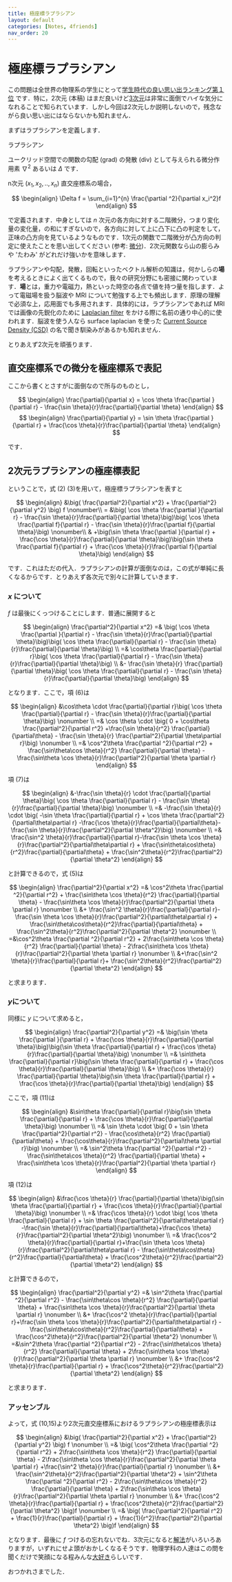 ```yaml
---
title: 極座標ラプラシアン
layout: default
categories: [Notes, 4friends]
nav_order: 20
---
```


# 極座標ラプラシアン

この問題は全世界の物理系の学生にとって[学生時代の良い思い出ランキング第１位](https://www.youtube.com/watch?v=B3V_xmTJmz0) です．特に，2次元 (本稿) はまだ良いけど[3次元](https://w3e.kanazawa-it.ac.jp/math/category/bibun/henbibun/henkan-tex.cgi?target=/math/category/bibun/henbibun/rapurashian-3.html)は非常に面倒でハイな気分になれることで知られています．しかし今回は2次元しか説明しないので，残念ながら良い思い出にはならないかも知れません．


まずはラプラシアンを定義します．

<div class="box">
<div class="title">ラプラシアン</div>

ユークリッド空間での関数の勾配 (grad) の発散 (div) として与えられる微分作用素 $\nabla ^2$ あるいは $\Delta$ です．

n次元 $(x_1,x_2, .., x_n)$ 直交座標系の場合，

$$
\begin{align}
\Delta f = \sum_{i=1}^{n} \frac{\partial ^2}{\partial x_i^2}f
\end{align}
$$

で定義されます．中身としては $n$ 次元の各方向に対する二階微分，つまり変化量の変化量，の和にすぎないので，各方向に対して上に凸下に凸の判定をして，正味の凸方向を見ているようなものです．1次元の関数で二階微分が凸方向の判定に使えたことを思い出してください (参考: [微分](../Basic/calculus.md#微分))．2次元関数なら山の膨らみや 'たわみ' がどれだけ強いかを意味します．

</div>

ラプラシアンや勾配，発散，回転といったベクトル解析の知識は，何かしらの**場**を考えるときによく出てくるもので，我々の研究分野にも密接に関わっています．**場**とは，重力や電磁力，熱といった時空の各点で値を持つ量を指します．よって電磁場を扱う脳波や MRI について勉強する上でも頻出します．原理の理解で必須な上，応用面でも多用されます．具体的には，ラプラシアンであれば MRI では画像の先鋭化のために [Laplacian filter](https://re-imagej.blogspot.com/2015/09/143.html#google_vignette) をかける際に名前の通り中心的に使われます．脳波を使う人なら surface laplacian を使った [Current Source Density (CSD)](https://pmc.ncbi.nlm.nih.gov/articles/PMC4610715/) の名で聞き馴染みがあるかも知れません．

とりあえず2次元を頑張ります．
## 直交座標系での微分を極座標系で表記
ここから書くとさすがに面倒なので所与のものとし，

$$
\begin{align}
\frac{\partial}{\partial x} = \cos \theta \frac{\partial }{\partial r} - \frac{\sin \theta}{r}\frac{\partial}{\partial \theta}
\end{align}
$$
$$
\begin{align}
\frac{\partial}{\partial y} = \sin \theta \frac{\partial }{\partial r} + \frac{\cos \theta}{r}\frac{\partial}{\partial \theta}
\end{align}
$$

です．

## 2次元ラプラシアンの極座標表記
ということで，式 (2) (3)を用いて，極座標ラプラシアンを表すと

$$
\begin{align}
&\big( \frac{\partial^2}{\partial x^2} + \frac{\partial^2}{\partial y^2} \big) f
\nonumber\\
= &\big( \cos \theta \frac{\partial }{\partial r} - \frac{\sin \theta}{r}\frac{\partial}{\partial \theta}\big)\big( \cos \theta \frac{\partial f}{\partial r} - \frac{\sin \theta}{r}\frac{\partial f}{\partial \theta}\big) 
\nonumber\\
& +\big(\sin \theta \frac{\partial }{\partial r} + \frac{\cos \theta}{r}\frac{\partial}{\partial \theta}\big)\big(\sin \theta \frac{\partial f}{\partial r} + \frac{\cos \theta}{r}\frac{\partial f}{\partial \theta}\big)
\end{align}
$$

です．これはただの代入．ラプラシアンの計算が面倒なのは，この式が単純に長くなるからです．とりあえず各次元で別々に計算していきます．

### $x$ について
$f$ は最後にくっつけることにします．普通に展開すると

$$
\begin{align}
\frac{\partial^2}{\partial x^2}
=& \big( \cos \theta \frac{\partial }{\partial r} - \frac{\sin \theta}{r}\frac{\partial}{\partial \theta}\big)\big( \cos \theta \frac{\partial}{\partial r} - \frac{\sin \theta}{r}\frac{\partial}{\partial \theta}\big)
\\
=& \cos\theta \frac{\partial}{\partial r}\big( \cos \theta \frac{\partial}{\partial r} - \frac{\sin \theta}{r}\frac{\partial}{\partial \theta}\big)
\\
&- \frac{\sin \theta}{r} \frac{\partial}{\partial \theta}\big( \cos \theta \frac{\partial}{\partial r} - \frac{\sin \theta}{r}\frac{\partial}{\partial \theta}\big)
\end{align}
$$

となります．ここで，項 (6)は

$$
\begin{align}
&\cos\theta \cdot \frac{\partial}{\partial r}\big( \cos \theta \frac{\partial}{\partial r} - \frac{\sin \theta}{r}\frac{\partial}{\partial \theta}\big) 
\nonumber \\
=& \cos \theta  \cdot \big( 0 + \cos\theta \frac{\partial^2}{\partial r^2} +\frac{\sin \theta}{r^2} \frac{\partial}{\partial\theta} - \frac{\sin \theta}{r} \frac{\partial^2}{\partial \theta\partial r}\big)
\nonumber \\
=& \cos^2\theta \frac{\partial ^2}{\partial r^2} + \frac{\sin\theta\cos \theta}{r^2} \frac{\partial}{\partial \theta} - \frac{\sin\theta \cos \theta}{r}\frac{\partial^2}{\partial \theta \partial r}
\end{align}
$$

項 (7)は

$$
\begin{align}
&-\frac{\sin \theta}{r} \cdot \frac{\partial}{\partial \theta}\big( \cos \theta \frac{\partial}{\partial r} - \frac{\sin \theta}{r}\frac{\partial}{\partial \theta}\big)
\nonumber \\
=& -\frac{\sin \theta}{r} \cdot \big( -\sin \theta \frac{\partial}{\partial r} + \cos \theta \frac{\partial^2}{\partial\theta\partial r} -\frac{\cos \theta}{r}\frac{\partial}{\partial\theta}-\frac{\sin \theta}{r}\frac{\partial^2}{\partial \theta^2}\big)
\nonumber \\
=& \frac{\sin^2 \theta}{r}\frac{\partial}{\partial r}-\frac{\sin \theta \cos \theta}{r}\frac{\partial^2}{\partial\theta\partial r} + \frac{\sin\theta\cos\theta}{r^2}\frac{\partial}{\partial\theta} + \frac{\sin^2\theta}{r^2}\frac{\partial^2}{\partial \theta^2}
\end{align}
$$

と計算できるので，式 (5)は

$$
\begin{align}
\frac{\partial^2}{\partial x^2} =& \cos^2\theta \frac{\partial ^2}{\partial r^2} + \frac{\sin\theta \cos \theta}{r^2} \frac{\partial}{\partial \theta} - \frac{\sin\theta \cos \theta}{r}\frac{\partial^2}{\partial \theta \partial r} 
\nonumber \\
&+ \frac{\sin^2 \theta}{r}\frac{\partial}{\partial r}-\frac{\sin \theta \cos \theta}{r}\frac{\partial^2}{\partial\theta\partial r} + \frac{\sin\theta\cos\theta}{r^2}\frac{\partial}{\partial\theta} + \frac{\sin^2\theta}{r^2}\frac{\partial^2}{\partial \theta^2}
\nonumber \\
=&\cos^2\theta \frac{\partial ^2}{\partial r^2} + 2\frac{\sin\theta \cos \theta}{r^2} \frac{\partial}{\partial \theta} - 2\frac{\sin\theta \cos \theta}{r}\frac{\partial^2}{\partial \theta \partial r} 
\nonumber \\
&+\frac{\sin^2 \theta}{r}\frac{\partial}{\partial r}+ \frac{\sin^2\theta}{r^2}\frac{\partial^2}{\partial \theta^2}
\end{align}
$$

と求まります．

### $y$について
同様に $y$ について求めると，

$$
\begin{align}
\frac{\partial^2}{\partial y^2}
=& \big(\sin \theta \frac{\partial }{\partial r} + \frac{\cos \theta}{r}\frac{\partial}{\partial \theta}\big)\big(\sin \theta \frac{\partial}{\partial r} + \frac{\cos \theta}{r}\frac{\partial}{\partial \theta}\big)
\nonumber \\
=& \sin\theta \frac{\partial}{\partial r}\big(\sin \theta \frac{\partial}{\partial r} + \frac{\cos \theta}{r}\frac{\partial}{\partial \theta}\big)
\\
&+ \frac{\cos \theta}{r} \frac{\partial}{\partial \theta}\big(\sin \theta \frac{\partial}{\partial r} + \frac{\cos \theta}{r}\frac{\partial}{\partial \theta}\big)
\end{align}
$$

ここで，項 (11)は

$$
\begin{align}
&\sin\theta \frac{\partial}{\partial r}\big(\sin \theta \frac{\partial}{\partial r} + \frac{\cos \theta}{r}\frac{\partial}{\partial \theta}\big)
\nonumber \\
=& \sin \theta  \cdot \big( 0  + \sin \theta \frac{\partial^2}{\partial r^2} - \frac{\cos\theta}{r^2} \frac{\partial}{\partial\theta} + \frac{\cos\theta}{r}\frac{\partial^2}{\partial\theta \partial r}\big)
\nonumber \\
=& \sin^2\theta \frac{\partial ^2}{\partial r^2} - \frac{\sin\theta\cos \theta}{r^2} \frac{\partial}{\partial \theta} + \frac{\sin\theta \cos \theta}{r}\frac{\partial^2}{\partial \theta \partial r}
\end{align}
$$

項 (12)は

$$
\begin{align}
&\frac{\cos \theta}{r} \frac{\partial}{\partial \theta}\big(\sin \theta \frac{\partial}{\partial r} + \frac{\cos \theta}{r}\frac{\partial}{\partial \theta}\big)
\nonumber \\
=& \frac{\cos \theta}{r} \cdot \big( \cos \theta \frac{\partial}{\partial r} + \sin \theta \frac{\partial^2}{\partial\theta\partial r} -\frac{\sin \theta}{r}\frac{\partial}{\partial\theta}+\frac{\cos \theta}{r}\frac{\partial^2}{\partial \theta^2}\big)
\nonumber \\
=& \frac{\cos^2 \theta}{r}\frac{\partial}{\partial r}+\frac{\sin \theta \cos \theta}{r}\frac{\partial^2}{\partial\theta\partial r} - \frac{\sin\theta\cos\theta}{r^2}\frac{\partial}{\partial\theta} + \frac{\cos^2\theta}{r^2}\frac{\partial^2}{\partial \theta^2}
\end{align}
$$

と計算できるので，

$$
\begin{align}
\frac{\partial^2}{\partial y^2} =& \sin^2\theta \frac{\partial ^2}{\partial r^2} - \frac{\sin\theta\cos \theta}{r^2} \frac{\partial}{\partial \theta} + \frac{\sin\theta \cos \theta}{r}\frac{\partial^2}{\partial \theta \partial r}
\nonumber \\
&+ \frac{\cos^2 \theta}{r}\frac{\partial}{\partial r}+\frac{\sin \theta \cos \theta}{r}\frac{\partial^2}{\partial\theta\partial r} - \frac{\sin\theta\cos\theta}{r^2}\frac{\partial}{\partial\theta} + \frac{\cos^2\theta}{r^2}\frac{\partial^2}{\partial \theta^2}
\nonumber \\
=&\sin^2\theta \frac{\partial ^2}{\partial r^2} - 2\frac{\sin\theta\cos \theta}{r^2} \frac{\partial}{\partial \theta} + 2\frac{\sin\theta \cos \theta}{r}\frac{\partial^2}{\partial \theta \partial r}
\nonumber \\
&+ \frac{\cos^2 \theta}{r}\frac{\partial}{\partial r} + \frac{\cos^2\theta}{r^2}\frac{\partial^2}{\partial \theta^2}
\end{align}
$$

と求まります．


### アッセンブル
よって，式 (10,15)より2次元直交座標系におけるラプラシアンの極座標表示は

$$
\begin{align}
&\big( \frac{\partial^2}{\partial x^2} + \frac{\partial^2}{\partial y^2} \big) f 
\nonumber \\
=& \big( \cos^2\theta \frac{\partial ^2}{\partial r^2} + 2\frac{\sin\theta \cos \theta}{r^2} \frac{\partial}{\partial \theta} - 2\frac{\sin\theta \cos \theta}{r}\frac{\partial^2}{\partial \theta \partial r} +\frac{\sin^2 \theta}{r}\frac{\partial}{\partial r}
\nonumber \\
&+ \frac{\sin^2\theta}{r^2}\frac{\partial^2}{\partial \theta^2} + \sin^2\theta \frac{\partial ^2}{\partial r^2} - 2\frac{\sin\theta\cos \theta}{r^2} \frac{\partial}{\partial \theta} + 2\frac{\sin\theta \cos \theta}{r}\frac{\partial^2}{\partial \theta \partial r}
\nonumber \\
&+ \frac{\cos^2 \theta}{r}\frac{\partial}{\partial r} + \frac{\cos^2\theta}{r^2}\frac{\partial^2}{\partial \theta^2}
\big)f
\nonumber \\
=& \big( \frac{\partial^2}{\partial r^2} + \frac{1}{r}\frac{\partial}{\partial r} + \frac{1}{r^2}\frac{\partial^2}{\partial \theta^2} \big)f
\end{align}
$$

となります．最後に $f$ つけるの忘れないでね．3次元になると[解法]((https://w3e.kanazawa-it.ac.jp/math/category/bibun/henbibun/henkan-tex.cgi?target=/math/category/bibun/henbibun/rapurashian-3.html))がいろいろありますが，いずれにせよ頭がおかしくなるそうです．物理学科の人達はこの問を聞くだけで笑顔になる程みんな[大好き](https://www.youtube.com/watch?v=B3V_xmTJmz0)らしいです．

おつかれさまでした．
